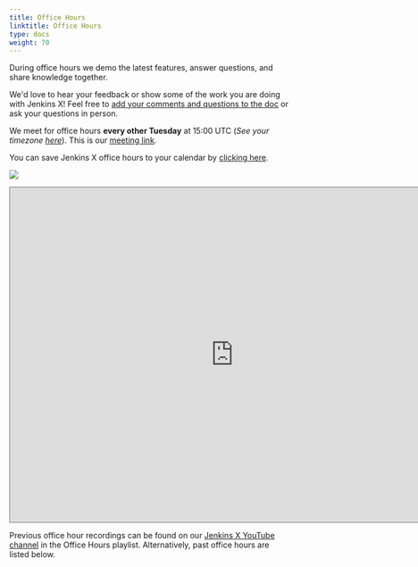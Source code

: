 ```yaml
---
title: Office Hours
linktitle: Office Hours
type: docs
weight: 70
---
```


During office hours we demo the latest features, answer questions, and share knowledge together.

We'd love to hear your feedback or show some of the work you are doing with Jenkins X! Feel free to [add your comments and questions to the doc](https://docs.google.com/document/d/1wHdBlZAN-ndPELuBoM5HBnYiQLvcz92-euXne2mKOEI/edit) or ask your questions in person.

We meet for office hours **every other Tuesday** at 15:00 UTC (*See your timezone [here](https://time.is/1500_in_UTC)*). This is our [meeting link](https://zoom.us/j/397862697). 

You can save Jenkins X office hours to your calendar by [clicking here](https://calendar.google.com/event?action=TEMPLATE&tmeid=NDFhNDVyNGdzMW9nZnBpNzhpdGZsMG5qZWpfMjAyMDA1MTlUMTUwMDAwWiAwMzJwcDVlMDJqMjJiMHFqdGs2YTRxc21lY0Bn&tmsrc=032pp5e02j22b0qjtk6a4qsmec%40group.calendar.google.com&scp=ALL). 

<a target="_blank" href="https://calendar.google.com/event?action=TEMPLATE;tmeid=NDFhNDVyNGdzMW9nZnBpNzhpdGZsMG5qZWpfMjAyMDA1MTlUMTUwMDAwWiAwMzJwcDVlMDJqMjJiMHFqdGs2YTRxc21lY0Bn;tmsrc=032pp5e02j22b0qjtk6a4qsmec%40group.calendar.google.com;scp=ALL"><img border="0" src="https://www.google.com/calendar/images/ext/gc_button1_en-GB.gif"></a>

<iframe src="https://calendar.google.com/calendar/embed?height=600&amp;wkst=1&amp;bgcolor=%23ffffff&amp;ctz=Europe%2FLondon&amp;src=MDMycHA1ZTAyajIyYjBxanRrNmE0cXNtZWNAZ3JvdXAuY2FsZW5kYXIuZ29vZ2xlLmNvbQ&amp;color=%23EF6C00&amp;showTz=1" style="border:solid 1px #777" width="800" height="600" frameborder="0" scrolling="no"></iframe>

<!-- Zoom link: <https://zoom.us/j/397862697> -->

Previous office hour recordings can be found on our [Jenkins X YouTube channel](https://www.youtube.com/channel/UCN2kblPjXKMcjjVYmwvquvg/playlists) in the Office Hours playlist. Alternatively, past office hours are listed below.
